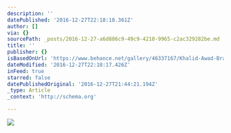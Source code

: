 ```yaml
---
description: ''
datePublished: '2016-12-27T22:18:18.361Z'
author: []
via: {}
sourcePath: _posts/2016-12-27-a6d886c9-49c9-4210-9965-c2ac329282be.md
title: ''
publisher: {}
isBasedOnUrl: 'https://www.behance.net/gallery/46337167/Khalid-Awad-Branding'
dateModified: '2016-12-27T22:18:17.426Z'
inFeed: true
starred: false
datePublishedOriginal: '2016-12-27T21:44:21.194Z'
_type: Article
_context: 'http://schema.org'

---
```

![](https://the-grid-user-content.s3-us-west-2.amazonaws.com/efa3c111-d8d8-4405-b6b3-daedd2f804c0.png)